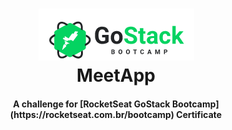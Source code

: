 <h1 align="center">
    <img alt="Go Stack logo" src="https://github.com/Arieviloo/MeetApp/blob/master/logo-gostack.png" />
    <br>
      MeetApp
</h1>
<h4 align="center">
  A challenge for [RocketSeat GoStack Bootcamp](https://rocketseat.com.br/bootcamp) Certificate
</h4>
